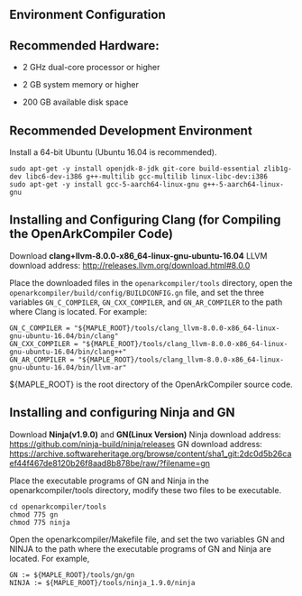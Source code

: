 ## Environment Configuration

## Recommended Hardware:

- 2 GHz dual-core processor or higher

- 2 GB system memory or higher

- 200 GB available disk space

## Recommended Development Environment

Install a 64-bit Ubuntu (Ubuntu 16.04 is recommended).


```
sudo apt-get -y install openjdk-8-jdk git-core build-essential zlib1g-dev libc6-dev-i386 g++-multilib gcc-multilib linux-libc-dev:i386
sudo apt-get -y install gcc-5-aarch64-linux-gnu g++-5-aarch64-linux-gnu
```


## Installing and Configuring Clang (for Compiling the OpenArkCompiler Code)

Download **clang+llvm-8.0.0-x86_64-linux-gnu-ubuntu-16.04**
LLVM download address: http://releases.llvm.org/download.html#8.0.0

Place the downloaded files in the `openarkcompiler/tools` directory, open the `openarkcompiler/build/config/BUILDCONFIG.gn` file, and set the three variables `GN_C_COMPILER`, `GN_CXX_COMPILER`, and `GN_AR_COMPILER` to the path where Clang is located. For example:

```
GN_C_COMPILER = "${MAPLE_ROOT}/tools/clang_llvm-8.0.0-x86_64-linux-gnu-ubuntu-16.04/bin/clang"
GN_CXX_COMPILER = "${MAPLE_ROOT}/tools/clang_llvm-8.0.0-x86_64-linux-gnu-ubuntu-16.04/bin/clang++"
GN_AR_COMPILER = "${MAPLE_ROOT}/tools/clang_llvm-8.0.0-x86_64-linux-gnu-ubuntu-16.04/bin/llvm-ar"
```

${MAPLE_ROOT} is the root directory of the OpenArkCompiler source code.

## Installing and configuring Ninja and GN

Download **Ninja(v1.9.0)** and **GN(Linux Version)**
Ninja download address: https://github.com/ninja-build/ninja/releases
GN download address: https://archive.softwareheritage.org/browse/content/sha1_git:2dc0d5b26caef44f467de8120b26f8aad8b878be/raw/?filename=gn

Place the executable programs of GN and Ninja in the openarkcompiler/tools directory, modify these two files to be executable.

```
cd openarkcompiler/tools
chmod 775 gn
chmod 775 ninja
```

Open the openarkcompiler/Makefile file, and set the two variables GN and NINJA to the path where the executable programs of GN and Ninja are located. For example,

```
GN := ${MAPLE_ROOT}/tools/gn/gn
NINJA := ${MAPLE_ROOT}/tools/ninja_1.9.0/ninja
```

